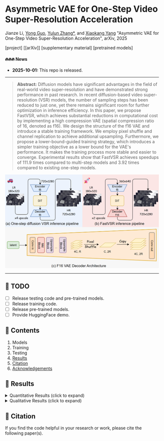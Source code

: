 # Asymmetric VAE for One-Step Video Super-Resolution Acceleration

Jianze Li, [Yong Guo](https://www.guoyongcs.com/), [Yulun Zhang*](http://yulunzhang.com/), and [Xiaokang Yang](https://scholar.google.com/citations?user=yDEavdMAAAAJ) "Asymmetric VAE for One-Step Video Super-Resolution Acceleration", arXiv, 2025

[project] [[arXiv]] [supplementary material] [pretrained models]



#### 🔥🔥🔥 News

- **2025-10-01:** This repo is released.

---

> **Abstract:** Diffusion models have significant advantages in the field of real-world video super-resolution and have demonstrated strong performance in past research. In recent diffusion-based video super-resolution (VSR) models, the number of sampling steps has been reduced to just one, yet there remains significant room for further optimization in inference efficiency. In this paper, we propose FastVSR, which achieves substantial reductions in computational cost by implementing a high compression VAE (spatial compression ratio of 16, denoted as f16). We design the structure of the f16 VAE and introduce a stable training framework. We employ pixel shuffle and channel replication to achieve additional upsampling. Furthermore, we propose a lower-bound-guided training strategy, which introduces a simpler training objective as a lower bound for the VAE's performance. It makes the training process more stable and easier to converge. Experimental results show that FastVSR achieves speedups of 111.9 times compared to multi-step models and 3.92 times compared to existing one-step models.

![](figs/model_arc.png)


---

## 🔖 TODO

- [ ] Release testing code and pre-trained models.
- [ ] Release training code. 
- [ ] Release pre-trained models.
- [ ] Provide HuggingFace demo.

## 🔗 Contents

1. Models
1. Training
1. Testing
1. [Results](#results)
1. [Citation](#citation)
1. [Acknowledgements](#acknowledgements)

## <a name="results"></a>🔎 Results

<details>
<summary>Quantitative Results (click to expand)</summary>

- Results in Table 1 of the main paper

<p align="center">
  <img width="900" src="figs/table1.png">
</p>

- Efficiency comparsion in Table 2 of the main paper

<p align="center">
  <img width="900" src="figs/table2.png">
</p>

</details>

<details>
<summary>Qualitative Results (click to expand)</summary>

- Results in Figure 4 of the main paper

<p align="center">
  <img width="900" src="figs/visual.png">
</p>


</details>

## <a name="citation"></a>📎 Citation

If you find the code helpful in your research or work, please cite the following paper(s).

```

```
